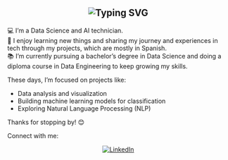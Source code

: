 <h2 align="center">
  <img src="https://readme-typing-svg.demolab.com?font=Fira+Code&size=26&pause=1000&color=F76C6C&center=true&vCenter=true&width=400&lines=Hi+%F0%9F%91%8B+I'm+Florencia" alt="Typing SVG" />
</h2>


💻 I’m a Data Science and AI technician.  
🌱 I enjoy learning new things and sharing my journey and experiences in tech through my projects, which are mostly in Spanish.  
📚 I’m currently pursuing a bachelor’s degree in Data Science and doing a diploma course in Data Engineering to keep growing my skills.

These days, I’m focused on projects like:

- Data analysis and visualization  
- Building machine learning models for classification  
- Exploring Natural Language Processing (NLP)

Thanks for stopping by! 😊

Connect with me:
<div align="center">
    <a href="https://www.linkedin.com/in/fflorgalarza/" target="_blank">
        <img src="https://img.shields.io/badge/LinkedIn-0077B5?style=for-the-badge&logo=linkedin&logoColor=white" alt="LinkedIn"/>
    </a>
</div>

